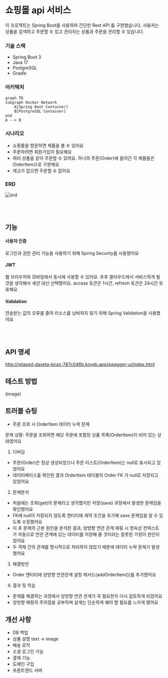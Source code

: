 # 쇼핑몰 api 서비스


이 프로젝트는 Spring Boot를 사용하여 간단한 Rest API 를 구현했습니다. 사용자는 상품을 검색하고 주문할 수 있고 관리자는 상품과 주문을 관리할 수 있습니다.

### 기술 스택

* Spring Boot 3
* Java 17
* PostgreSQL
* Gradle

### 아키텍처

```mermaid
graph TD
subgraph Docker Network
    A[Spring Boot Container]
    B[PostgreSQL Container]
end
A --> B
```

### 시나리오

* 쇼핑몰을 방문하면 제품을 볼 수 있어요
* 주문하려면 회원가입이 필요해요
* 여러 상품을 같이 주문할 수 있어요. 하나의 주문(Order)에 들어간 각 제품들은 OrderItem으로 구분해요
* 재고가 없으면 주문할 수 없어요

### ERD

![erd](https://github.com/user-attachments/assets/6be8fdd0-f2e8-4542-a0ed-38b039e1a2d6)

<br>
<br>

## 기능

#### 사용자 인증
로그인과 권한 관리 기능을 사용하기 위해 Spring Security를 사용했어요

#### JWT
웹 브라우저와 모바일에서 동시에 사용할 수 있어요. 추후 클라우드에서 서비스하게 될 것을 생각해서 세션 대신 선택했어요. 
access 토큰은 1시간, refresh 토큰은 24시간 유효해요

[//]: # (#### 헬스체크 &#40;Spring Actuator 사용&#41;)

[//]: # (1시간마다 정기적으로 확인해서 문제가 생기면 메시지를 전송해요)

#### Validation
전송받는 값의 오류를 줄여 리소스를 낭비하지 않기 위해 Spring Validation을 사용했어요

  
<br>
<br>

## API 명세
http://relaxed-daveta-kiraz-787c046b.koyeb.app/swagger-ui/index.html

## 테스트 방법
(image)

## 트러블 슈팅
* 주문 조회 시 OrderItem 데이터 누락 문제

문제 상황: 주문을 조회하면 해당 주문에 포함된 상품 목록(OrderItem)이 비어 있는 상태였어요
1. 디버깅
* 주문(Order)은 정상 생성되었으나 주문 리스트(OrderItem)는 null로 표시되고 있었어요
* 데이터베이스를 확인한 결과 OrderItem 테이블의 Order FK 가 null로 저장되고 있었어요
2. 문제분석
* 처음에는 조회(get)의 문제라고 생각했지만 저장(save) 과정에서 발생한 문제임을 확인했어요
* FK에 null이 저장되지 않도록 엔티티에 제약 조건을 추가해 save 문제임을 알 수 있도록 수정했어요
* 이 후 문제의 근본 원인을 분석한 결과, 양방향 연관 관계 매핑 시 영속성 컨텍스트가 자동으로 연관 관계에 있는 데이터를 저장해 줄 것이라는 잘못된 가정이 원인이었어요
* 두 객체 간의 관계를 명시적으로 처리하지 않았기 때문에 데이터 누락 문제가 발생했어요
3. 해결방안
* Order 엔티티에 양방향 연관관계 설정 메서드(addOrderItem())를 추가했어요
4. 결과 및 학습
* 문제를 해결하는 과정에서 양방향 연관 관계가 꼭 필요한지 다시 검토하게 되었어요
* 양방향 매핑의 주의점을 공부하며 설계는 단순하게 해야 할 필요를 느끼게 됐어요



## 개선 사항
* DB 백업
* 상품 설명 text -> image
* 배송 로직
* 소셜 로그인 기능
* 결제 기능
* 도메인 구입
* 프론트엔드 서버
